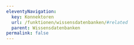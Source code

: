 ```yaml
---
eleventyNavigation:
  key: Konnektoren
  url: /funktionen/wissensdatenbanken/#related
  parent: Wissensdatenbanken
permalink: false
---
```

